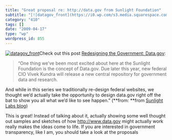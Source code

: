 ```yaml
---
title: "Great proposal re: http://data.gov from Sunlight Foundation"
subtitle: "[![datagov_front](https://i0.wp.com/s3.media.squarespace.com/production/1075723/12829350/wp-content/..."
category: "410"
tags: []
date: "2009-04-17"
type: "wp"
wordpress_id: 855
---
```

[![datagov_front](https://i0.wp.com/s3.media.squarespace.com/production/1075723/12829350/wp-content/uploads/2009/04/datagov_front-252x300.jpg?resize=252%2C300)](https://i0.wp.com/s3.media.squarespace.com/production/1075723/12829350/wp-content/uploads/2009/04/datagov_front.jpg)Check out this post [Redesigning the Government: Data.gov](http://sunlightlabs.com/blog/2009/04/16/redesigning-government-datagov/):
> “One thing we’ve been most excited about here at the Sunlight Foundation is the concept of Data.gov. Due later this year, new federal CIO Vivek Kundra will release a new central repository for government data and research.

And while in this series we traditionally re-design federal websites, we thought we’d actually take the opportunity to design data.gov right off the bat to show you all what we’d like to see happen.” (**from: **from [Sunlight Labs blog](http://sunlightlabs.com/blog/feeds/latest/))

This is great! Instead of talking about it, actually showing some well thought out samples and sketches of how http://www.data.gov might actually work really makes the ideas come to life. If you are interested in government transparency, like I am, you should take a look at the proposals